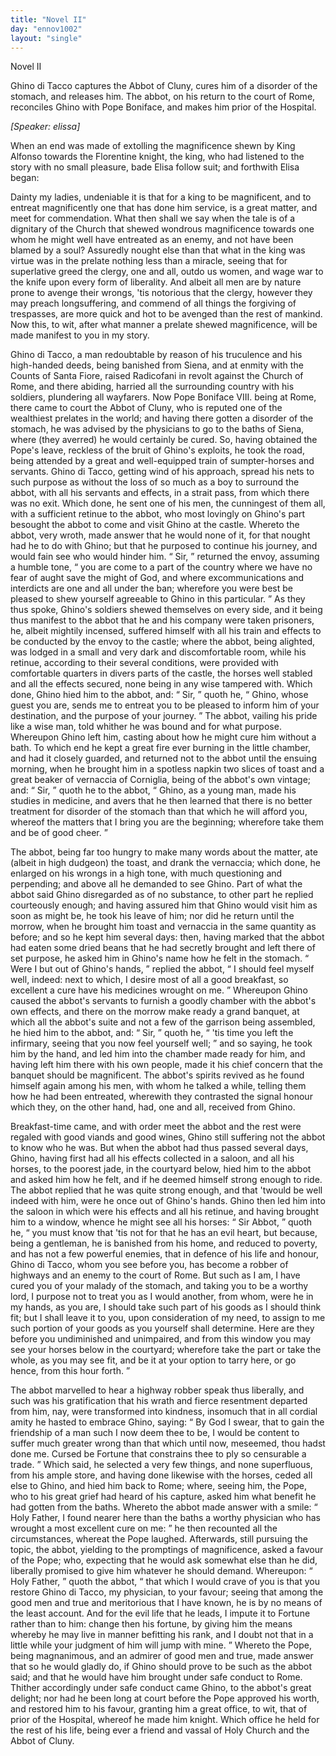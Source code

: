 ```yaml
---
title: "Novel II"
day: "ennov1002"
layout: "single"
---
```

<html>
 <head>
 </head>
 <body>
  <div id="nov1002" type="novella" who="elissa">
   <head>
    Novel II
   </head>
   <argument>
    <p>
     <milestone id="p00020001"/>
     <!--(i)-->
     Ghino di Tacco captures the Abbot of Cluny, cures him of
 a disorder of the stomach, and releases him. The
 abbot, on his return to the court of Rome, reconciles
 Ghino with Pope Boniface, and makes him prior of
 the Hospital.
     <!--(/i)-->
    </p>
   </argument>
   <p>
    <i>
     [Speaker: elissa]
    </i>
   </p>
   <div3 type="commentary" who="author">
    <p>
     <milestone id="p00020002"/>
     <!--(sc)-->
     When
     <!--(/sc)-->
     an end was made of extolling the magnificence shewn by
 King Alfonso towards the Florentine knight, the king, who had
 listened to the story with no small pleasure, bade Elisa follow suit;
 and forthwith Elisa began:
    </p>
   </div3>
   <div3 type="commentary" who="elissa">
    <p>
     <milestone id="p00020003"/>
     Dainty my ladies, undeniable it is that
 for a king to be magnificent, and to entreat magnificently one that
 has done him service, is a great matter, and meet for commendation.
 What then shall we say when the tale is of a dignitary of the Church
 that shewed wondrous magnificence towards one whom he might
 well have entreated as an enemy, and not have been blamed by a
 soul?
     <milestone id="p00020004"/>
     Assuredly nought else than that what in the king was virtue
 was in the prelate nothing less than a miracle, seeing that for superlative
 greed the clergy, one and all, outdo us women, and wage war
 to the knife upon every form of liberality. And albeit all men are
 by nature prone to avenge their wrongs, 'tis notorious that the clergy,
 however they may preach longsuffering, and commend of all things
 the forgiving of trespasses, are more quick and hot to be avenged
 than the rest of mankind. Now this, to wit, after what manner a
 prelate shewed magnificence, will be made manifest to you in my
 story.
    </p>
   </div3>
   <p>
    <milestone id="p00020005"/>
    Ghino di Tacco, a man redoubtable by reason of his truculence
 and his high-handed deeds, being banished from Siena, and at enmity
 with the Counts of Santa Fiore, raised Radicofani in revolt against
    <pb n="318"/>
    the Church of Rome, and there abiding, harried all the surrounding
 country with his soldiers, plundering all wayfarers.
    <milestone id="p00020006"/>
    Now Pope
 Boniface VIII. being at Rome, there came to court the Abbot
 of Cluny, who is reputed one of the wealthiest prelates in the
 world; and having there gotten a disorder of the stomach, he was
 advised by the physicians to go to the baths of Siena, where (they
 averred) he would certainly be cured. So, having obtained the
 Pope's leave, reckless of the bruit of Ghino's exploits, he took the
 road, being attended by a great and well-equipped train of sumpter-horses
 and servants.
    <milestone id="p00020007"/>
    Ghino di Tacco, getting wind of his approach,
 spread his nets to such purpose as without the loss of so much as a
 boy to surround the abbot, with all his servants and effects, in a
 strait pass, from which there was no exit. Which done, he sent
 one of his men, the cunningest of them all, with a sufficient retinue to
 the abbot, who most lovingly on Ghino's part besought the abbot to
 come and visit Ghino at the castle.
    <milestone id="p00020008"/>
    Whereto the abbot, very wroth,
 made answer that he would none of it, for that nought had he to do
 with Ghino; but that he purposed to continue his journey, and
 would fain see who would hinder him.
    <milestone id="p00020009"/>
    <q direct="unspecified">
     Sir,
    </q>
    returned the envoy,
 assuming a humble tone,
    <q direct="unspecified">
     you are come to a part of the country
 where we have no fear of aught save the might of God, and where
 excommunications and interdicts are one and all under the ban;
 wherefore you were best be pleased to shew yourself agreeable to
 Ghino in this particular.
    </q>
    <milestone id="p00020010"/>
    As they thus spoke, Ghino's soldiers
 shewed themselves on every side, and it being thus manifest to the
 abbot that he and his company were taken prisoners, he, albeit
 mightily incensed, suffered himself with all his train and effects to be
 conducted by the envoy to the castle; where the abbot, being
 alighted, was lodged in a small and very dark and discomfortable
 room, while his retinue, according to their several conditions, were
 provided with comfortable quarters in divers parts of the castle, the
 horses well stabled and all the effects secured, none being in any
 wise tampered with.
    <milestone id="p00020011"/>
    Which done, Ghino hied him to the abbot,
 and:
    <q direct="unspecified">
     Sir,
    </q>
    quoth he,
    <q direct="unspecified">
     Ghino, whose guest you are, sends me to
 entreat you to be pleased to inform him of your destination, and the
 purpose of your journey.
    </q>
    <milestone id="p00020012"/>
    The abbot, vailing his pride like a wise
 man, told whither he was bound and for what purpose. Whereupon
 Ghino left him, casting about how he might cure him without a
    <pb n="319"/>
    bath. To which end he kept a great fire ever burning in the little
 chamber, and had it closely guarded, and returned not to the abbot
 until the ensuing morning, when he brought him in a spotless napkin
 two slices of toast and a great beaker of vernaccia of Corniglia, being
 of the abbot's own vintage;
    <milestone id="p00020013"/>
    and:
    <q direct="unspecified">
     Sir,
    </q>
    quoth he to the abbot,
    <q direct="unspecified">
     Ghino, as a young man, made his studies in medicine, and avers that
 he then learned that there is no better treatment for disorder of the
 stomach than that which he will afford you, whereof the matters
 that I bring you are the beginning; wherefore take them and be of
 good cheer.
    </q>
   </p>
   <p>
    <milestone id="p00020014"/>
    The abbot, being far too hungry to make many words about the
 matter, ate (albeit in high dudgeon) the toast, and drank the vernaccia;
 which done, he enlarged on his wrongs in a high tone, with
 much questioning and perpending; and above all he demanded to see
 Ghino.
    <milestone id="p00020015"/>
    Part of what the abbot said Ghino disregarded as of no
 substance, to other part he replied courteously enough; and having
 assured him that Ghino would visit him as soon as might be, he took
 his leave of him; nor did he return until the morrow, when he
 brought him toast and vernaccia in the same quantity as before;
 and so he kept him several days: then, having marked that the
 abbot had eaten some dried beans that he had secretly brought and
 left there of set purpose,
    <milestone id="p00020016"/>
    he asked him in Ghino's name how he
 felt in the stomach.
    <q direct="unspecified">
     Were I but out of Ghino's hands,
    </q>
    replied the
 abbot,
    <q direct="unspecified">
     I should feel myself well, indeed: next to which, I desire
 most of all a good breakfast, so excellent a cure have his medicines
 wrought on me.
    </q>
    <milestone id="p00020017"/>
    Whereupon Ghino caused the abbot's servants to
 furnish a goodly chamber with the abbot's own effects, and there
 on the morrow make ready a grand banquet, at which all the abbot's
 suite and not a few of the garrison being assembled, he hied him to
 the abbot, and:
    <q direct="unspecified">
     Sir,
    </q>
    quoth he,
    <q direct="unspecified">
     'tis time you left the infirmary,
 seeing that you now feel yourself well;
    </q>
    and so saying, he took him
 by the hand, and led him into the chamber made ready for him, and
 having left him there with his own people, made it his chief concern
 that the banquet should be magnificent.
    <milestone id="p00020018"/>
    The abbot's spirits revived
 as he found himself again among his men, with whom he talked a
 while, telling them how he had been entreated, wherewith they
 contrasted the signal honour which they, on the other hand, had,
 one and all, received from Ghino.
   </p>
   <pb n="320"/>
   <p>
    Breakfast-time came, and with order meet the abbot and the
 rest were regaled with good viands and good wines, Ghino still
 suffering not the abbot to know who he was.
    <milestone id="p00020019"/>
    But when the abbot
 had thus passed several days, Ghino, having first had all his effects
 collected in a saloon, and all his horses, to the poorest jade, in the
 courtyard below, hied him to the abbot and asked him how he felt,
 and if he deemed himself strong enough to ride. The abbot replied
 that he was quite strong enough, and that 'twould be well indeed
 with him, were he once out of Ghino's hands.
    <milestone id="p00020020"/>
    Ghino then led him
 into the saloon in which were his effects and all his retinue, and
 having brought him to a window, whence he might see all his horses:
    <milestone id="p00020021"/>
    <q direct="unspecified">
     Sir Abbot,
    </q>
    quoth he,
    <q direct="unspecified">
     you must know that 'tis not for that he
 has an evil heart, but because, being a gentleman, he is banished from
 his home, and reduced to poverty, and has not a few powerful enemies,
 that in defence of his life and honour, Ghino di Tacco, whom you see
 before you, has become a robber of highways and an enemy to the
 court of Rome.
     <milestone id="p00020022"/>
     But such as I am, I have cured you of your malady
 of the stomach, and taking you to be a worthy lord, I purpose not to
 treat you as I would another, from whom, were he in my hands, as
 you are, I should take such part of his goods as I should think fit;
 but I shall leave it to you, upon consideration of my need, to assign
 to me such portion of your goods as you yourself shall determine.
     <milestone id="p00020023"/>
     Here are they before you undiminished and unimpaired, and from
 this window you may see your horses below in the courtyard;
 wherefore take the part or take the whole, as you may see fit, and
 be it at your option to tarry here, or go hence, from this hour
 forth.
    </q>
   </p>
   <p>
    <milestone id="p00020024"/>
    The abbot marvelled to hear a highway robber speak thus
 liberally, and such was his gratification that his wrath and fierce
 resentment departed from him, nay, were transformed into kindness,
 insomuch that in all cordial amity he hasted to embrace Ghino,
 saying:
    <milestone id="p00020025"/>
    <q direct="unspecified">
     By God I swear, that to gain the friendship of a man such
 I now deem thee to be, I would be content to suffer much greater
 wrong than that which until now, meseemed, thou hadst done me.
 Cursed be Fortune that constrains thee to ply so censurable a trade.
    </q>
    <milestone id="p00020026"/>
    Which said, he selected a very few things, and none superfluous,
 from his ample store, and having done likewise with the horses, ceded
 all else to Ghino, and hied him back to Rome;
    <milestone id="p00020027"/>
    where, seeing him,
 the Pope, who to his great grief had heard of his capture, asked him
    <pb n="321"/>
    what benefit he had gotten from the baths. Whereto the abbot
 made answer with a smile:
    <q direct="unspecified">
     Holy Father, I found nearer here than
 the baths a worthy physician who has wrought a most excellent cure
 on me:
    </q>
    he then recounted all the circumstances, whereat the Pope
 laughed. Afterwards, still pursuing the topic, the abbot, yielding to
 the promptings of magnificence, asked a favour of the Pope;
    <milestone id="p00020028"/>
    who,
 expecting that he would ask somewhat else than he did, liberally
 promised to give him whatever he should demand. Whereupon:
    <q direct="unspecified">
     Holy Father,
    </q>
    quoth the abbot,
    <q direct="unspecified">
     that which I would crave of you
 is that you restore Ghino di Tacco, my physician, to your favour;
 seeing that among the good men and true and meritorious that I have
 known, he is by no means of the least account. And for the evil life
 that he leads, I impute it to Fortune rather than to him:
     <milestone id="p00020029"/>
     change then
 his fortune, by giving him the means whereby he may live in manner
 befitting his rank, and I doubt not that in a little while your
 judgment of him will jump with mine.
    </q>
    <milestone id="p00020030"/>
    Whereto the Pope, being
 magnanimous, and an admirer of good men and true, made answer
 that so he would gladly do, if Ghino should prove to be such as the
 abbot said; and that he would have him brought under safe conduct
 to Rome.
    <milestone id="p00020031"/>
    Thither accordingly under safe conduct came Ghino, to
 the abbot's great delight; nor had he been long at court before the
 Pope approved his worth, and restored him to his favour, granting
 him a great office, to wit, that of prior of the Hospital, whereof he
 made him knight. Which office he held for the rest of his life,
 being ever a friend and vassal of Holy Church and the Abbot of
 Cluny.
   </p>
  </div>
 </body>
</html>